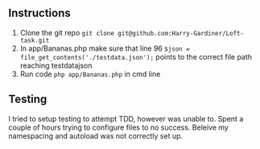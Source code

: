 ## Instructions
1. Clone the git repo `git clone git@github.com:Harry-Gardiner/Loft-task.git`   
2. In app/Bananas.php make sure that line 96 `$json = file_get_contents('./testdata.json');` points to the correct file path reaching testdatajson
3. Run code `php app/Bananas.php` in cmd line
 
## Testing
I tried to setup testing to attempt TDD, however was unable to. Spent a couple of hours trying to configure files to no success. Beleive my namespacing and autoload was not correctly set up. 

